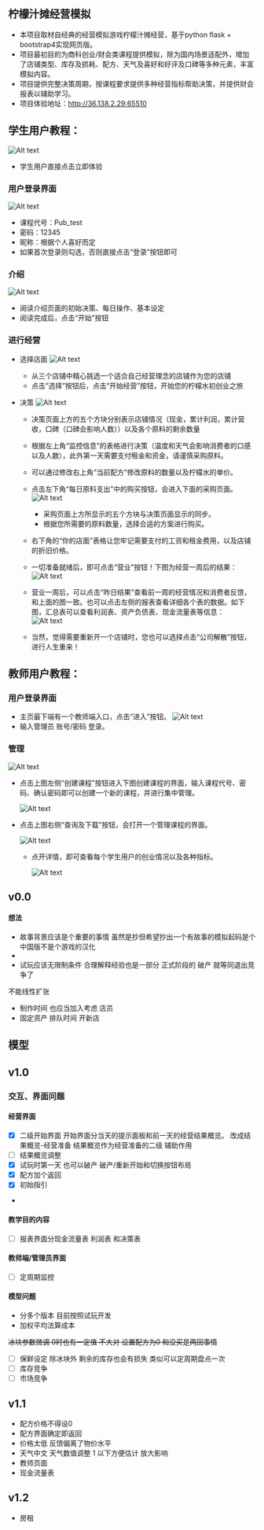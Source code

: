 ## 柠檬汁摊经营模拟
- 本项目取材自经典的经营模拟游戏柠檬汁摊经营，基于python flask + bootstrap4实现网页版。
- 项目最初目的为商科创业/财会类课程提供模拟，除为国内场景适配外，增加了店铺类型、库存及损耗、配方、天气及喜好和好评及口碑等多种元素，丰富模拟内容。
- 项目提供完整决策周期，按课程要求提供多种经营指标帮助决策，并提供财会报表以辅助学习。
- 项目体验地址：http://36.138.2.29:65510


## 学生用户教程：
![Alt text](images/cover.png)
- 学生用户直接点击立即体验
### 用户登录界面
![Alt text](images/user.png)
- 课程代号：Pub_test 
- 密码：12345
- 昵称：根据个人喜好而定
- 如果首次登录则勾选，否则直接点击“登录”按钮即可
    
### 介绍
![Alt text](images/introduction.png)
- 阅读介绍页面的初始决策、每日操作、基本设定
- 阅读完成后，点击“开始”按钮

### 进行经营

- 选择店面
    ![Alt text](images/choose.png)
    - 从三个店铺中精心挑选一个适合自己经营理念的店铺作为您的店铺
    - 点击“选择”按钮后，点击“开始经营”按钮，开始您的柠檬水初创业之旅
- 决策
    ![Alt text](images/business.png)
    
    - 决策页面上方的五个方块分别表示店铺情况（现金，累计利润，累计营收，口碑（口碑会影响人数））以及各个原料的剩余数量
    
    - 根据左上角“监控信息”的表格进行决策（温度和天气会影响消费者的口感以及人数），此外第一天需要支付租金和资金，请谨慎采购原料。
    - 可以通过修改右上角“当前配方”修改原料的数量以及柠檬水的单价。
    - 点击左下角“每日原料支出”中的购买按钮，会进入下面的采购页面。
        ![Alt text](images/buy.png)
        
        - 采购页面上方所显示的五个方块与决策页面显示的同步。
        - 根据您所需要的原料数量，选择合适的方案进行购买。
    - 右下角的“你的店面”表格让您牢记需要支付的工资和租金费用，以及店铺的折旧价格。
    - 一切准备就绪后，即可点击“营业”按钮！下图为经营一周后的结果：
        ![Alt text](images/output.png)
    - 营业一周后，可以点击“昨日结果”查看前一周的经营情况和消费者反馈，和上面的图一致。也可以点击左侧的报表查看详细各个表的数据。如下图，汇总表可以查看利润表、资产负债表、现金流量表等信息：
        ![Alt text](images/total.png)
    - 当然，觉得需要重新开一个店铺时，您也可以选择点击“公司解散”按钮，进行人生重来！

## 教师用户教程：

### 用户登录界面
- 主页最下端有一个教师端入口，点击“进入”按钮。
    ![Alt text](images/entrance.png)  
- 输入管理员 账号/密码 登录。

### 管理
![Alt text](images/manage.png)
- 点击上图左侧“创建课程”按钮进入下图创建课程的界面，输入课程代号、密码、确认密码即可以创建一个新的课程，并进行集中管理。
    
    ![Alt text](images/create.png)
- 点击上图右侧“查询及下载”按钮，会打开一个管理课程的界面。

    ![Alt text](images/query.png)
    - 点开详情，即可查看每个学生用户的创业情况以及各种指标。

        ![Alt text](images/information.png)

## v0.0
#### 想法
- 故事背景应该是个重要的事情
虽然是抄但希望抄出一个有故事的模拟起码是个中国版不是个游戏的汉化
- 
- 试玩应该无限制条件    合理解释经验也是一部分
正式阶段的 破产 就等同退出竞争了

  
不能线性扩张
- 制作时间 也应当加入考虑 店员 
- 固定资产 排队时间  开新店



## 模型
## v1.0
### 交互、界面问题

#### 经营界面
- [x] 二级开始界面 开始界面分当天的提示面板和前一天的经营结果概览。 
改成结果概览-经营准备  结果概览作为经营准备的二级 辅助作用
- [ ] 结果概览调整
- [x] 试玩时第一天 也可以破产 破产/重新开始和切换按钮布局
- [x] 配方加个返回
- [x] 初始指引  
- 
#### 教学目的内容
- [ ] 报表界面分现金流量表 利润表 和决策表
#### 教师端/管理员界面
- [ ] 定周期监控

#### 模型问题
- 分多个版本 目前按照试玩开发 
- 加权平均法算成本

~~冰块参数微调  0时也有一定值  不大对 设置配方为0 和没买是两回事情~~
- [ ] 保鲜设定 除冰块外 剩余的库存也会有损失 类似可以定周期盘点一次
- [ ] 库存竞争 
- [ ] 市场竞争

## v1.1
- 配方价格不得设0
- 配方界面确定即返回
- 价格太低  反馈偏离了物价水平 
- 天气中文 天气数值调整 1 以下方便估计 放大影响
- 教师页面
- 现金流量表

## v1.2
- 房租
